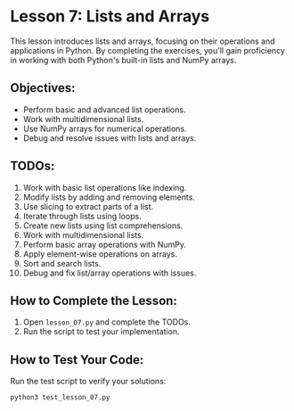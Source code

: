 # Lesson 7: Lists and Arrays

This lesson introduces lists and arrays, focusing on their operations and applications in Python. By completing the exercises, you'll gain proficiency in working with both Python's built-in lists and NumPy arrays.

## Objectives:
- Perform basic and advanced list operations.
- Work with multidimensional lists.
- Use NumPy arrays for numerical operations.
- Debug and resolve issues with lists and arrays.

## TODOs:
1. Work with basic list operations like indexing.
2. Modify lists by adding and removing elements.
3. Use slicing to extract parts of a list.
4. Iterate through lists using loops.
5. Create new lists using list comprehensions.
6. Work with multidimensional lists.
7. Perform basic array operations with NumPy.
8. Apply element-wise operations on arrays.
9. Sort and search lists.
10. Debug and fix list/array operations with issues.

## How to Complete the Lesson:
1. Open `lesson_07.py` and complete the TODOs.
2. Run the script to test your implementation.

## How to Test Your Code:
Run the test script to verify your solutions:

```bash
python3 test_lesson_07.py
